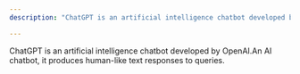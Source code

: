 ```yaml
---
description: "ChatGPT is an artificial intelligence chatbot developed by OpenAI."

---
```

ChatGPT is an artificial intelligence chatbot developed by OpenAI.An AI chatbot, it produces human-like text responses to queries.
